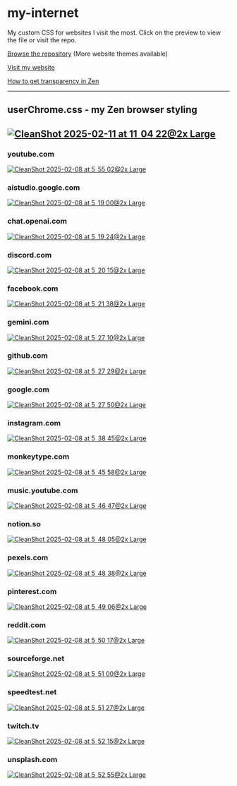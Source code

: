 # my-internet

My custom CSS for websites I visit the most. Click on the preview to view the file or visit the repo.

[Browse the repository](https://github.com/sameerasw/my-internet) (More website themes available)

[Visit my website](https://www.sameerasw.com)

[How to get transparency in Zen](https://sameerasw.notion.site/Zen-Transparency-1939c6099d4080468f02cf05ae50e827?pvs=4)

---
## userChrome.css - my Zen browser styling
[![CleanShot 2025-02-11 at 11  04 22@2x Large](https://github.com/user-attachments/assets/141ba655-8af3-4099-b2a9-26d3e33a5d2d)](https://github.com/sameerasw/my-internet/blob/main/userChrome.css)
---

### youtube.com
[![CleanShot 2025-02-08 at 5  55 02@2x Large](https://github.com/user-attachments/assets/4b43abc8-0c83-4224-8fe4-c361319c5be6)](https://github.com/sameerasw/my-internet/blob/main/youtube.com.css)

### aistudio.google.com
[![CleanShot 2025-02-08 at 5  19 00@2x Large](https://github.com/user-attachments/assets/cc9fa133-0bbc-464f-a291-fbc450178d6c)](https://github.com/sameerasw/my-internet/blob/main/aistudio.google.com.css)

### chat.openai.com
[![CleanShot 2025-02-08 at 5  19 24@2x Large](https://github.com/user-attachments/assets/f6a83b6c-d2ac-4647-8dee-ed9c0dd511f7)](https://github.com/sameerasw/my-internet/blob/main/chat.openai.com.css)

### discord.com
[![CleanShot 2025-02-08 at 5  20 15@2x Large](https://github.com/user-attachments/assets/60310fd6-bd7d-41cf-8d51-97ed94f644f2)](https://github.com/sameerasw/my-internet/blob/main/discord.com.css)

### facebook.com
[![CleanShot 2025-02-08 at 5  21 38@2x Large](https://github.com/user-attachments/assets/2c74bbd2-34f8-4bee-887f-f74ccf6a2529)](https://github.com/sameerasw/my-internet/blob/main/facebook.com.css)

### gemini.com
[![CleanShot 2025-02-08 at 5  27 10@2x Large](https://github.com/user-attachments/assets/c6d44454-a0f7-4669-9856-e9ea6ffc41db)](https://github.com/sameerasw/my-internet/blob/main/gemini.google.com.css)

### github.com
[![CleanShot 2025-02-08 at 5  27 29@2x Large](https://github.com/user-attachments/assets/4868141b-92b7-496d-8b35-dfa36f8c550e)](https://github.com/sameerasw/my-internet/blob/main/github.com.css)

### google.com
[![CleanShot 2025-02-08 at 5  27 50@2x Large](https://github.com/user-attachments/assets/504c714c-e063-4807-8f20-432e507a5d91)](https://github.com/sameerasw/my-internet/blob/main/google.com.css)

### instagram.com
[![CleanShot 2025-02-08 at 5  38 45@2x Large](https://github.com/user-attachments/assets/bec55de7-8e3c-4a54-9d53-2e1d777e3637)](https://github.com/sameerasw/my-internet/blob/main/instagram.com.css)

### monkeytype.com
[![CleanShot 2025-02-08 at 5  45 58@2x Large](https://github.com/user-attachments/assets/3241d584-1f4c-4f5a-97d7-d4555bc81f37)](https://github.com/sameerasw/my-internet/blob/main/monkeytype.com.css)

### music.youtube.com
[![CleanShot 2025-02-08 at 5  46 47@2x Large](https://github.com/user-attachments/assets/4aa1683c-29a6-4b50-b5d3-669fbca74952)](https://github.com/sameerasw/my-internet/blob/main/music.youtube.com.css)

### notion.so
[![CleanShot 2025-02-08 at 5  48 05@2x Large](https://github.com/user-attachments/assets/0d0b1eac-9950-4a5d-8274-1e44d494a821)](https://github.com/sameerasw/my-internet/blob/main/notion.so.css)

### pexels.com
[![CleanShot 2025-02-08 at 5  48 38@2x Large](https://github.com/user-attachments/assets/4a88d0e8-0395-4d55-a4e5-5f10f9eddf0c)](https://github.com/sameerasw/my-internet/blob/main/pexels.com.css)

### pinterest.com
[![CleanShot 2025-02-08 at 5  49 06@2x Large](https://github.com/user-attachments/assets/55e468a4-11da-40d6-8301-109fdebf46f7)](https://github.com/sameerasw/my-internet/blob/main/pinterest.com.css)

### reddit.com
[![CleanShot 2025-02-08 at 5  50 17@2x Large](https://github.com/user-attachments/assets/b1e34f88-6dca-4544-b2fd-64841aa7101c)](https://github.com/sameerasw/my-internet/blob/main/reddit.com.css)

### sourceforge.net
[![CleanShot 2025-02-08 at 5  51 00@2x Large](https://github.com/user-attachments/assets/cc927d3d-9021-4c13-a3c9-ba49934024e8)](https://github.com/sameerasw/my-internet/blob/main/sourceforge.net.css)

### speedtest.net
[![CleanShot 2025-02-08 at 5  51 27@2x Large](https://github.com/user-attachments/assets/408b00f8-5366-46da-bacb-94adf0a8062a)](https://github.com/sameerasw/my-internet/blob/main/speedtest.net.css)

### twitch.tv
[![CleanShot 2025-02-08 at 5  52 15@2x Large](https://github.com/user-attachments/assets/2c73c502-0c24-4e6f-9b81-fe52c61ebe96)](https://github.com/sameerasw/my-internet/blob/main/twitch.tv.css)

### unsplash.com
[![CleanShot 2025-02-08 at 5  52 55@2x Large](https://github.com/user-attachments/assets/d58db62b-0db2-4e72-af19-29f2742ae4b4)](https://github.com/sameerasw/my-internet/blob/main/unsplash.com.css)

